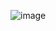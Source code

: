 
![image](https://github.com/BartoszDorobek/Azure-cluster-with-IaC/assets/53353490/6d8ac050-0ad3-4d00-9174-b76e0da96110)
